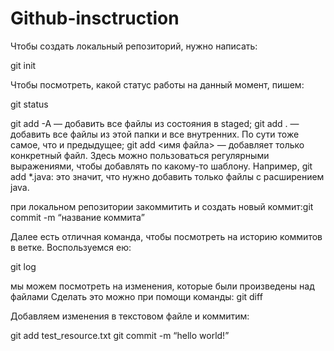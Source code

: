 # Github-insctruction
Чтобы создать локальный репозиторий, нужно написать:

git init

Чтобы посмотреть, какой статус работы на данный момент, пишем:

git status

git add -A — добавить все файлы из состояния в staged;
git add . — добавить все файлы из этой папки и все внутренних. По сути тоже самое, что и предыдущее;
git add <имя файла> — добавляет только конкретный файл. Здесь можно пользоваться регулярными выражениями, чтобы добавлять по какому-то шаблону. Например, git add *.java: это значит, что нужно добавить только файлы с расширением java.

при локальном репозитории закоммитить и создать новый коммит:git commit -m “название коммита”

Далее есть отличная команда, чтобы посмотреть на историю коммитов в ветке. Воспользуемся ею:

git log

мы можем посмотреть на изменения, которые были произведены над файлами Сделать это можно при помощи команды: git diff

Добавляем изменения в текстовом файле и коммитим:

git add test_resource.txt
git commit -m “hello world!”





